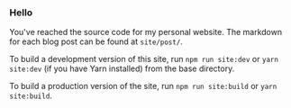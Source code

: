 ### Hello

You've reached the source code for my personal website. The markdown for each blog post can be found at `site/post/`. 

To build a development version of this site, run `npm run site:dev` or `yarn site:dev` (if you have Yarn installed) from the base directory.

To build a production version of the site, run `npm run site:build` or `yarn site:build`.
